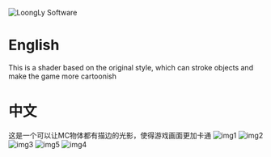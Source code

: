 ![LoongLy Software](https://gitee.com/zixuan_long/Img/raw/master/LS3.png)
# English
This is a shader based on the original style, which can stroke objects and make the game more cartoonish  
# 中文
这是一个可以让MC物体都有描边的光影，使得游戏画面更加卡通
![img1](https://cdn.modrinth.com/data/cached_images/332a1805c84979815f5c0cf8849a520c0db7b3d0.jpeg)
![img2](https://cdn.modrinth.com/data/cached_images/b2db4bd89e53c43d7f1bf7c51bde9c08ca8abef2.jpeg)
![img3](https://cdn.modrinth.com/data/cached_images/a98d1808e357108145e653c7ab4b590006195f46.jpeg)
![img5](https://cdn.modrinth.com/data/cached_images/82d94f5450c386b6dc9f98cdce95a615314c7532.jpeg)
![img4](https://cdn.modrinth.com/data/cached_images/b85f18b22b636dc48458ff4063163480ad620ec2.jpeg)
